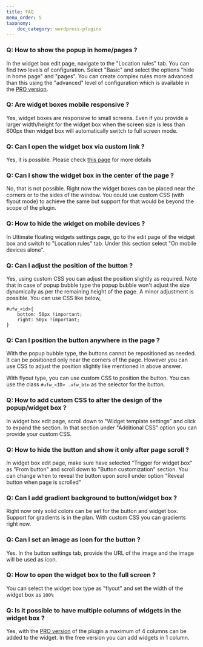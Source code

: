 ```yaml
---
title: FAQ
menu_order: 5
taxonomy:
    doc_category: wordpress-plugins
---
```


### Q: How to show the popup in home/pages ?

In the widget box edit page, navigate to the "Location rules" tab. You can find two levels of configuration. Select "Basic" and select the options "hide in home page" and "pages". You can create complex rules more advanced than this using the "advanced" level of configuration which is available in the [PRO version](/wordpress-plugins/ultimate-floating-widgets-pro/).

### Q: Are widget boxes mobile responsive ?

Yes, widget boxes are responsive to small screens. Even if you provide a larger width/height for the widget box when the screen size is less than 600px then widget box will automatically switch to full screen mode.

### Q: Can I open the widget box via custom link ?

Yes, it is possible. Please check [this page](./custom-trigger.md) for more details

### Q: Can I show the widget box in the center of the page ?

No, that is not possible. Right now the widget boxes can be placed near the corners or to the sides of the window. You could use custom CSS (with flyout mode) to achieve the same but support for that would be beyond the scope of the plugin.

### Q: How to hide the widget on mobile devices ?

In Ultimate floating widgets settings page, go to the edit page of the widget box and switch to "Location rules" tab. Under this section select "On mobile devices alone".

### Q: Can I adjust the position of the button ?

Yes, using custom CSS you can adjust the position slightly as required. Note that in case of popup bubble type the popup bubble won't adjust the size dynamically as per the remaining height of the page. A minor adjustment is possible. You can use CSS like below,

    #ufw_<id>{
        bottom: 50px !important;
        right: 50px !important;
    }

### Q: Can I position the button anywhere in the page ?

With the popup bubble type, the buttons cannot be repositioned as needed. It can be positioned only near the corners of the page. However you can use CSS to adjust the position slightly like mentioned in above answer.

With flyout type, you can use custom CSS to position the button. You can use the class `#ufw_<ID> .ufw_btn` as the selector for the button.

### Q: How to add custom CSS to alter the design of the popup/widget box ?

In widget box edit page, scroll down to "Widget template settings" and click to expand the section. In that section under "Additional CSS" option you can provide your custom CSS.

### Q: How to hide the button and show it only after page scroll ?

In widget box edit page, make sure have selected "Trigger for widget box" as "From button" and scroll down to "Button customization" section. You can change when to reveal the button upon scroll under option "Reveal button when page is scrolled"

### Q: Can I add gradient background to button/widget box ?

Right now only solid colors can be set for the button and widget box. Support for gradients is in the plan. With custom CSS you can gradients right now.

### Q: Can I set an image as icon for the button ?

Yes. In the button settings tab, provide the URL of the image and the image will be used as icon.

### Q: How to open the widget box to the full screen ?

You can select the widget box type as "flyout" and set the width of the widget box as `100%`

### Q: Is it possible to have multiple columns of widgets in the widget box ?

Yes, with the [PRO version](/wordpress-plugins/ultimate-floating-widgets-pro/) of the plugin a maximum of 4 columns can be added to the widget. In the free version you can add widgets in 1 column.